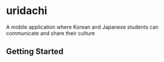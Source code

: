 # uridachi

A mobile application where Korean and Japanese students can communicate and share their culture

## Getting Started

